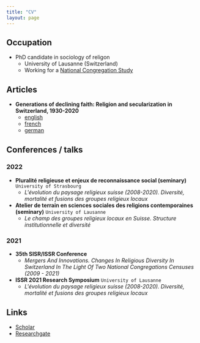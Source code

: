 ```yaml
---
title: "CV"
layout: page
---
```


## Occupation

- PhD candidate in sociology of religon
   - University of Lausanne (Switzerland)
   - Working for a [National Congregation Study](https://wp.unil.ch/ncs2/le-ncs-2-en-bref/)

## Articles

- **Generations of declining faith: Religion and secularization in Switzerland, 1930-2020**
   - [english](https://forscenter.ch/wp-content/uploads/2022/02/stolz_final_en.pdf)
   - [french](https://www.socialchangeswitzerland.ch/wp-content/uploads/2021/11/20211030_Stolz_Senn_FR-final_2.pdf)
   - [german](https://www.socialchangeswitzerland.ch/wp-content/uploads/2021/11/20211030_Stolz_Senn_DE_final_2.pdf)

## Conferences / talks

### 2022

- **Pluralité religieuse et enjeux de reconnaissance social (seminary)** 
`University of Strasbourg` 
   - *L'évolution du paysage religieux suisse (2008-2020). Diversité, mortalité et fusions des groupes religieux locaux*
- **Atelier de terrain en sciences sociales des religions contemporaines (seminary)** 
`University of Lausanne`
   - *Le champ des groupes religieux locaux en Suisse. Structure institutionnelle et diversité*

### 2021

- **35th SISR/ISSR Conference**
   - *Mergers And Innovations. Changes In Religious Diversity In Switzerland In The Light Of Two National Congregations Censuses (2009 - 2021)*
- **ISSR 2021 Research Symposium** 
`University of Lausanne`
   - *L'évolution du paysage religieux suisse (2008-2020). Diversité, mortalité et fusions des groupes religieux locaux*

## Links

- [Scholar](https://scholar.google.com/citations?user=bHbRaKkAAAAJ&hl=fr&oi=sra)
- [Researchgate](https://www.researchgate.net/profile/Jeremy-Senn)

